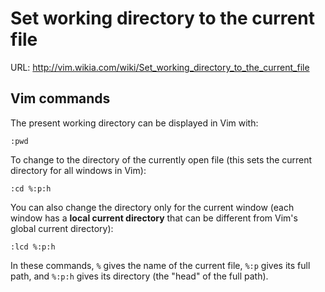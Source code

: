 # Set working directory to the current file

URL: http://vim.wikia.com/wiki/Set_working_directory_to_the_current_file


## Vim commands

The present working directory can be displayed in Vim with:

```vim
:pwd
```

To change to the directory of the currently open file (this sets the current directory for all windows in Vim):

```vim
:cd %:p:h
```

You can also change the directory only for the current window (each window has a **local current directory** that can be different from Vim's global current directory):

```vim
:lcd %:p:h
```
In these commands, `%` gives the name of the current file, `%:p` gives its full path, and `%:p:h` gives its directory (the "head" of the full path).


